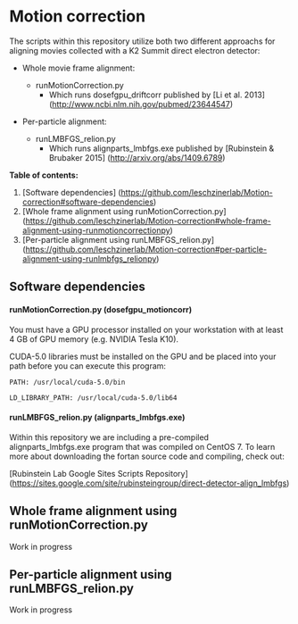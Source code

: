 # Motion correction

The scripts within this repository utilize both two different approachs for aligning movies collected with a K2 Summit direct electron detector: 

* Whole movie frame alignment:
  * runMotionCorrection.py
     * Which runs dosefgpu_driftcorr published by [Li et al. 2013]  (http://www.ncbi.nlm.nih.gov/pubmed/23644547) 

* Per-particle alignment: 
  * runLMBFGS_relion.py
     * Which runs alignparts_lmbfgs.exe published by [Rubinstein & Brubaker 2015] (http://arxiv.org/abs/1409.6789)

__Table of contents:__

1. [Software dependencies] (https://github.com/leschzinerlab/Motion-correction#software-dependencies) 
2. [Whole frame alignment using runMotionCorrection.py] (https://github.com/leschzinerlab/Motion-correction#whole-frame-alignment-using-runmotioncorrectionpy) 
3. [Per-particle alignment using runLMBFGS_relion.py] (https://github.com/leschzinerlab/Motion-correction#per-particle-alignment-using-runlmbfgs_relionpy)

## Software dependencies

#### runMotionCorrection.py (dosefgpu_motioncorr)

You must have a GPU processor installed on your workstation with at least 4 GB of GPU memory (e.g. NVIDIA Tesla K10).

CUDA-5.0 libraries must be installed on the GPU and be placed into your path before you can execute this program:

```PATH: /usr/local/cuda-5.0/bin```

```LD_LIBRARY_PATH: /usr/local/cuda-5.0/lib64```

#### runLMBFGS_relion.py (alignparts_lmbfgs.exe)

Within this repository we are including a pre-compiled alignparts_lmbfgs.exe program that was compiled on CentOS 7. To learn more about downloading the fortan source code and compiling, check out: 

[Rubinstein Lab Google Sites Scripts Repository] (https://sites.google.com/site/rubinsteingroup/direct-detector-align_lmbfgs)

## Whole frame alignment using runMotionCorrection.py

Work in progress

## Per-particle alignment using runLMBFGS_relion.py

Work in progress
